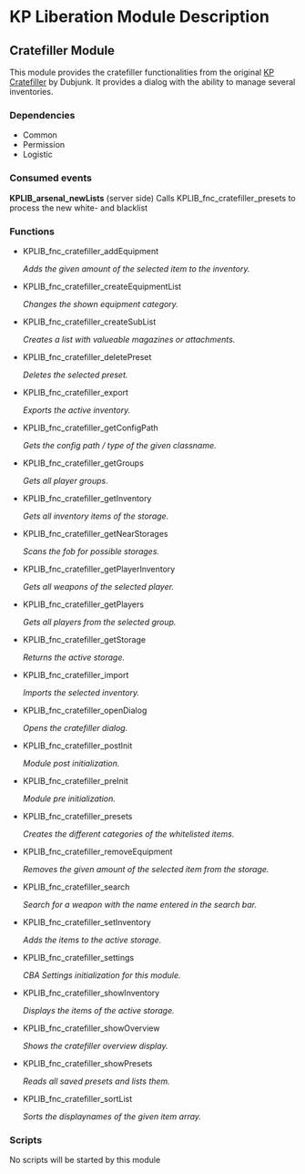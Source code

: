 # KP Liberation Module Description

## Cratefiller Module
This module provides the cratefiller functionalities from the original [KP Cratefiller](https://github.com/KillahPotatoes/dubjunks-scripts) by Dubjunk.
It provides a dialog with the ability to manage several inventories.

### Dependencies
* Common
* Permission
* Logistic

### Consumed events
**KPLIB_arsenal_newLists** (server side)
Calls KPLIB_fnc_cratefiller_presets to process the new white- and blacklist

### Functions
* KPLIB_fnc_cratefiller_addEquipment

  *Adds the given amount of the selected item to the inventory.*

* KPLIB_fnc_cratefiller_createEquipmentList

  *Changes the shown equipment category.*

* KPLIB_fnc_cratefiller_createSubList

  *Creates a list with valueable magazines or attachments.*

* KPLIB_fnc_cratefiller_deletePreset

  *Deletes the selected preset.*

* KPLIB_fnc_cratefiller_export

  *Exports the active inventory.*

* KPLIB_fnc_cratefiller_getConfigPath

  *Gets the config path / type of the given classname.*

* KPLIB_fnc_cratefiller_getGroups

  *Gets all player groups.*

* KPLIB_fnc_cratefiller_getInventory

  *Gets all inventory items of the storage.*

* KPLIB_fnc_cratefiller_getNearStorages

  *Scans the fob for possible storages.*

* KPLIB_fnc_cratefiller_getPlayerInventory

  *Gets all weapons of the selected player.*

* KPLIB_fnc_cratefiller_getPlayers

  *Gets all players from the selected group.*

* KPLIB_fnc_cratefiller_getStorage

  *Returns the active storage.*

* KPLIB_fnc_cratefiller_import

  *Imports the selected inventory.*

* KPLIB_fnc_cratefiller_openDialog

  *Opens the cratefiller dialog.*

* KPLIB_fnc_cratefiller_postInit

  *Module post initialization.*

* KPLIB_fnc_cratefiller_preInit

  *Module pre initialization.*

* KPLIB_fnc_cratefiller_presets

  *Creates the different categories of the whitelisted items.*

* KPLIB_fnc_cratefiller_removeEquipment

  *Removes the given amount of the selected item from the storage.*

* KPLIB_fnc_cratefiller_search

  *Search for a weapon with the name entered in the search bar.*

* KPLIB_fnc_cratefiller_setInventory

  *Adds the items to the active storage.*

* KPLIB_fnc_cratefiller_settings

  *CBA Settings initialization for this module.*

* KPLIB_fnc_cratefiller_showInventory

  *Displays the items of the active storage.*

* KPLIB_fnc_cratefiller_showOverview

  *Shows the cratefiller overview display.*

* KPLIB_fnc_cratefiller_showPresets

  *Reads all saved presets and lists them.*

* KPLIB_fnc_cratefiller_sortList

  *Sorts the displaynames of the given item array.*

### Scripts
No scripts will be started by this module
